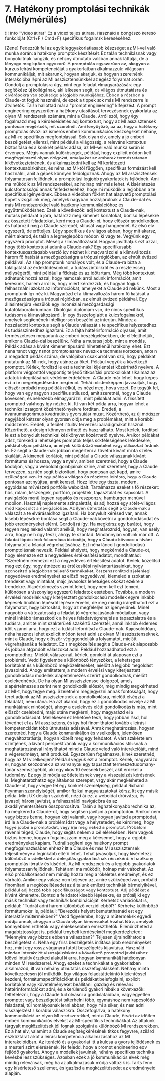 # 7. Hatékony promptolási technikák (Mélymérülés)

!!! info "Videó átirat"
    Ez a videó teljes átirata. Használd a böngésző kereső funkcióját (Ctrl+F / Cmd+F) specifikus fogalmak kereséséhez.

[Zene] Fedezzük fel az egyik leggyakorlatiasabb készséget az MI-vel való munka során: a hatékony promptok készítését. Ez talán technikásnak vagy bonyolultnak hangzik, és néhány útmutató valóban annak láttatja, de a lényege meglepően egyszerű. A promptolás egyszerűen az, ahogyan a kurzus leírási kompetenciáját a gyakorlatban alkalmazzuk: világosan kommunikáljuk, mit akarunk, hogyan akarjuk, és hogyan szeretnénk interakcióba lépni az MI asszisztensünkkel az egész folyamat során. Gondolj a promptolásra úgy, mint egy feladat elmagyarázására egy segítőkész új kollégának, aki lelkesen segít, de világos útmutatásra és elvárásokra van szüksége a legjobb munkájához. Ebben a részben a Claude-ot fogjuk használni, de ezek a tippek sok más MI rendszerre is átvihetők. Talán hallottad már a "prompt engineering" kifejezést. A prompt engineering egyszerűen a hatékony utasítások tervezésének gyakorlata az olyan MI rendszerek számára, mint a Claude. Arról szól, hogy úgy fogalmazd meg a kérdéseidet és adj kontextust, hogy az MI asszisztensek pontosan megértsék, mit szeretnél. Ami lenyűgöző, az az, hogy a hatékony promptolás ötvözi az ismerős emberi kommunikációs készségeket néhány, az MI-re specifikus megfontolással. Sok olyan elv, amely a jó emberi beszélgetést jellemzi, mint például a világosság, a releváns kontextus biztosítása és a konkrét példák adása, az MI-vel való munka során is érvényes. Mégis vannak különbségek, például, hogy explicit módon kell megfogalmazni olyan dolgokat, amelyeket az emberek természetesen kikövetkeztetnének, és alkalmazkodni kell az MI korlátozott kontextusablakához, és néha, az MI-től függően, specifikus formázást kell használni, amit a gépek könnyen feldolgoznak. Ahogy az MI asszisztensek folyamatosan fejlődnek, a promptolási legjobb gyakorlatok is fejlődnek. Ami ma működik az MI rendszerekkel, az holnap már más lehet. A kísérletezés kulcsfontosságú annak felfedezéséhez, hogy mi működik a legjobban a te specifikus igényeidnek. Ebben a videóban főként hat alapvető promptolási tippet vizsgálunk meg, amelyek nagyban hozzájárulnak a Claude-dal és más MI rendszerekkel való hatékony kommunikációhoz és együttműködéshez. Ezek a következők: adj kontextust a Claude-nak, mutass példákat a jóra, határozz meg kimeneti korlátokat, bontsd lépésekre az összetett feladatokat, kérd meg a Claude-ot, hogy először gondolkodjon, és határozd meg a Claude szerepét, stílusát vagy hangnemét. Az első elv egyszerű, de erőteljes. Légy specifikus és világos abban, hogy mit akarsz, miért akarod, és talán a legmeglepőbb módon, ki vagy te. Vegyünk egy egyszerű promptot. Mesélj a klímaváltozásról. Hogyan javíthatjuk ezt azzal, hogy több kontextust adunk a Claude-nak? Egy specifikusabb, kontextusgazdagabb verzió így nézhet ki: magyarázd el a klímaváltozás három fő hatását a mezőgazdaságra a trópusi régiókban, az elmúlt évtized példáival. Az alap promptunk homályos volt, és a Claude-ra bízta a találgatást az érdeklődésünkről, a tudásszintünkről és a részletesség mélységéről, mint például a földrajz és az időtartam. Még több kontextust adhatunk hozzá azzal, hogy nemcsak arról adunk információt, amit keresünk, hanem arról is, hogy miért kérdezzük, és hogyan fogjuk felhasználni azokat az információkat, amelyeket a Claude ad nekünk. Most a promptunk így néz ki. Magyarázd el a klímaváltozás három fő hatását a mezőgazdaságra a trópusi régiókban, az elmúlt évtized példáival. Egy állásinterjúra készülök egy indonéziai mezőgazdasági kutatólaboratóriumban. Ökológiai diplomám van, de nincs specifikus tudásom a klímaváltozásról. Írj egy összefoglalót a kulcsfogalmakról, amelyek segítenének intelligensen beszélni az interjún. Mindez a hozzáadott kontextus segít a Claude válaszát a te specifikus helyzetedhez és tudásszintedhez igazítani. Ez a fajta háttérinformáció olyasmi, amit természetesen megadunk az emberi beszélgetésekben, de elfelejthetjük, amikor a Claude-dal beszélünk. Néha a mutatás jobb, mint a mondás. Példák adása a kívánt kimenet típusáról hihetetlenül hatékony lehet. Ezt néha fshot vagy nshot promptolásnak nevezik a technikai körökben, ahol n a megadott példák száma, de valójában csak arról van szó, hogy példákat mutatunk az MI-nek, hogy utánozza őket. Például vegyük a következő promptot. Kérlek, fordítsd le ezt a technikai kijelentést közérthető nyelvre. A platform végponttól végpontig terjedő titkosítási protokollokat alkalmaz az adatok integritásának védelme érdekében. A Claude már lehet, hogy képes ezt a te megelégedésedre megtenni. Tehát mindenképpen javasoljuk, hogy először próbáld meg példák nélkül, és nézd meg, hova vezet. De tegyük fel, hogy van egy nagyon specifikus stílusod, amit szeretnél, hogy a Claude kövessen, és nehezebb elmagyarázni, mint példákat adni. A frissített promptod valahogy így nézhet ki. Itt van két példa arra, hogyan lehet a technikai zsargont közérthető nyelvre fordítani. Eredeti, a kvantumalgoritmus kvadratikus gyorsulást mutat. Közérthető, az új módszer nagyjából kétszer olyan gyorsan oldja meg a problémákat, mint a korábbi módszerek. Eredeti, a felület intuitív tervezési paradigmákat használ. Közérthető, a design könnyen érthető és használható. Most kérlek, fordítsd le ezt a bonyolult technikai kézikönyvet közérthető nyelvre. Amikor példákat adsz, törekedj a lehetséges promptok teljes sokféleségének lefedésére, például olyan példákra, amelyek különböző eseteket vagy stílusokat fednek le. Ez segít a Claude-nak jobban megérteni a követni kívánt minta széles skáláját. A kimeneti korlátok, mint például a Claude válaszának kívánt formátuma és hossza, vagy a nyelv, amiben szeretnéd, hogy a Claude kódoljon, vagy a weboldal gombjainak színe, amit szeretnél, hogy a Claude tervezzen, szintén segít biztosítani, hogy pontosan azt kapd, amire szükséged van. Itt egy példa a világos és részletes leírásra, hogy a Claude pontosan azt nyújtsa, amit keresel. Hozz létre egy tiszta, modern, egyoldalas művészeti portfólió weboldalt. Tartalmazza ezeket a fő részeket: hős, rólam, készségek, portfólió, projektek, tapasztalat és kapcsolat. A navigációs menü legyen ragadós és reszponzív, hamburger menüvel mobilon. Használj naplemente színpalettát, és adj hozzá egy sötét-világos mód kapcsolót a navigációban. Az ilyen útmutatás segít a Claude-nak a válaszát a te elvárásaidhoz igazítani. Ha bonyolult kérésed van, annak kisebb lépésekre bontása segít a Claude-nak követni a gondolkodásodat és jobb eredményeket elérni. Gondolj rá így. Ha megkérsz egy barátot, hogy tegyen meg neked valamit anélkül, hogy meghatároznád, hogyan, van esély arra, hogy nem úgy teszi, ahogy te szántad. Mindannyian voltunk már ott. A feladat lépéseinek felsorolása biztosítja, hogy a Claude kövesse a kívánt folyamatot a feladat végrehajtásához. Ezt néha láncolt gondolkodású promptolásnak nevezik. Például ahelyett, hogy megkérnéd a Claude-ot, hogy elemezze ezt a negyedéves értékesítési adatot, mondhatnád: "Szeretném elemezni ezt a negyedéves értékesítési adatot. Kérlek, közelítsd meg ezt úgy, hogy átnézed az értékesítési nyilvántartásainkat, hogy azonosítsd a legjobban teljesítő termékeket, összehasonlítod a jelenlegi negyedéves eredményeket az előző negyedévvel, kiemeled a szokatlan trendeket vagy mintákat, majd javasolsz lehetséges okokat ezekre a trendekre. Alapértelmezés szerint lehet, hogy nem kell ezt tenned, különösen a viszonylag egyszerű feladatok esetében. Továbbá, a modern érvelési modellek vagy kiterjesztett gondolkodású modellek egyre inkább képesek önállóan lépésről lépésre érvelni, de még mindig irányíthatod ezt a folyamatot, hogy biztosítsd, hogy az megfeleljen az igényeidnek. Minél nagyobb a változatosság a feladat jó végrehajtásának módjaiban, vagy minél inkább támaszkodik a helyes feladatvégrehajtás a tapasztalatra és a tudásra, amit te mint szakterületi szakértő szereztél, annál inkább érdemes időt szánni arra, hogy ezt a tudást lefordítsd a Claude-nak. Kapcsolódóan, néha hasznos lehet explicit módon teret adni az olyan MI asszisztenseknek, mint a Claude, hogy először végiggondolják a folyamatot, mielőtt végrehajtanák a feladatot. Ez a megközelítés segít a Claude-nak alaposabb és jobban átgondolt válaszokat adni. Például hozzáadhatod ezt a promptodhoz. Mielőtt válaszolnál, kérlek, gondold át alaposan ezt a problémát. Vedd figyelembe a különböző tényezőket, a lehetséges korlátokat és a különböző megközelítéseket, mielőtt a legjobb megoldást javasolnád. Ahogy említettem, a modern érvelési vagy kiterjesztett gondolkodású modellek alapértelmezés szerint gondolkodnak, mielőtt cselekednének. De ha olyan MI asszisztenssel dolgozol, amely alapértelmezés szerint nem gondolkodik először, még mindig megkérheted az MI-t, hogy tegye meg. Szeretném megjegyezni annak fontosságát, hogy teret adjunk az MI asszisztensnek a gondolkodásra, mielőtt elvégzi a feladatát, nem utána. Ha azt akarod, hogy ez a gondolkodás növelje az MI munkájának minőségét, ahogy a cselekvés előtti gondolkodás is más, mint először cselekedni, majd utána megkérni, hogy magyarázd el a gondolkodásodat. Mellékesen ez lehetővé teszi, hogy jobban lásd, hol tévedhet el az MI asszisztens, és így hol finomíthatod tovább a leírási kompetenciádat több útmutatás adásával. Annak meghatározása, hogyan szeretnéd, hogy a Claude kommunikáljon és viselkedjen, jelentősen megváltoztathatja, hogyan közelít meg egy feladatot. A várt szakértelem szintjének, a kívánt perspektívának vagy a kommunikációs stílusnak a meghatározásával irányíthatod mind a Claude veled való interakcióját, mind a végeredményt, amit produkál. Egyszerűen fogalmazva, kinek szeretnéd, hogy az MI viselkedjen? Például vegyük ezt a promptot. Kérlek, magyarázd el, hogyan képződnek a szivárványok egy tapasztalt természettudomány-tanár szemszögéből, aki egy okos 10 évesnek beszél, akit érdekel a tudomány. Ez egy jó módja az ötletelésnek vagy a visszajelzés kérésének is. Meghatározhatsz egy általános szerepet, vagy akár megkérheted a Claude-ot, hogy vegye fel egy konkrét személyiség, például Richard Feynman személyiségét, amikor fizikai magyarázatokat kérsz. Itt egy másik példa. Mint UX design szakértő, nézd át ezt a weboldal drótvázat, és javasolj három javítást, a felhasználói navigációra és az akadálymentesítésre összpontosítva. Talán a leghatékonyabb technika az, ha megkéred a Claude-ot, hogy segítsen javítani a promptodon. Amikor nem vagy biztos benne, hogyan kérj valamit, vagy hogyan javítsd a promptodat, írd le a Claude-nak a problémádat vagy a helyzetedet, és kérd meg, hogy tegye jobbá a promptodat, vagy írja meg neked a promptot. Próbálom rávenni téged, Claude, hogy segíts nekem a cél elérésében. Nem vagyok biztos benne, hogyan fogalmazzam meg a kérésemet, hogy a legjobb eredményeket kapjam. Tudnál segíteni egy hatékony prompt megfogalmazásában ehhez? Itt a Claude és más MI asszisztensek teljesítménye a leginkább eltérő lehet. Tehát javasoljuk, hogy kísérletezz különböző modellekkel a delegálás gyakorlásának részeként. A hatékony promptolás iteratív és kísérleti. Az MI rendszerek és a legjobb gyakorlatok folyamatosan fejlődnek. Tehát ami ma működik, holnap már változhat. Az első próbálkozásod nem mindig hozza meg a tökéletes eredményt, és ez várható. Amikor egy válasz nem teljesen az, amire szükséged van, próbáld finomítani a megközelítésedet az általunk említett technikák bármelyikével, például adj hozzá több specifikusságot vagy kontextust. Adj példákat a kívánt kimenetre. Bontsd a feladatot kisebb lépésekre, és próbálj ki egy másik technikát vagy technikák kombinációját. Kérhetsz variációkat is, például: "Tudnál adni három különböző verziót ebből?" Kérhetsz különböző formátumokat is, például: "Bekezdés helyett bemutathatnád ezt egy interaktív műtermékben?" Vedd figyelembe, hogy a műtermékek egyedi módja annak, ahogyan a Claude olyan kimeneteket hozhat létre, amelyek könnyebben érthetők vagy érdekesebben emészthetők. Ellenőrizheted a magabiztosságot is, például ténybeli kérdéseknél megkérdezheted: "Mennyire vagy biztos ebben a válaszban?" Teljesen újraindíthatod a beszélgetést is. Néha egy friss beszélgetés indítása jobb eredményeket hoz, mint egy rossz vágányra futott beszélgetés kijavítása. Használd minden interakciót visszajelzésként a következő promptod javításához. Idővel intuitív érzéked alakul ki arra, hogyan kommunikálj hatékonyan minden MI rendszerrel. Ahogy ezeket a technikákat a gyakorlatban alkalmazod, itt van néhány útmutatás összefoglalásként. Néhány minta következetesen jól működik. Egy világos feladatáttekintő kijelentéssel kezdeni, formátumspecifikációkat és példákat belefoglalni, explicit korlátokat vagy követelményeket beállítani, gazdag és releváns háttérinformációkat adni, és a kerülendő gyakori hibák a következők: feltételezni, hogy a Claude tud olvasni a gondolataidban, vagy egyetlen promptot vagy beszélgetést túlterhelni több, egymáshoz nem kapcsolódó feladattal, túl homályosnak lenni abban, hogy mi a siker, és nem adni visszajelzést a korábbi válaszokra. Összefoglalva, a hatékony kommunikáció az olyan MI rendszerekkel, mint a Claude, ötvözi az időtlen emberi kommunikációs elveket az MI-specifikus technikákkal. Az általunk tárgyalt megközelítések jól fognak szolgálni a különböző MI rendszerekben. Ez a hat elv, valamint a Claude segítségkérésének titkos fegyvere, szilárd eszköztárat alkot a leírási kompetencia alkalmazásához az MI interakcióidban. Az iteráció és a gyakorlat itt a kulcsa a gyors fejlődésnek és a mesteri szint elérésének. Ne feledd, hogy a prompt engineering egy fejlődő gyakorlat. Ahogy a modellek javulnak, néhány specifikus technika kevésbé lesz szükséges. Azonban ezek a jó kommunikációs elvek még mindig relevánsak, még ha az alkalmazásuk módja változik is. Tarts fenn egy kísérletező szellemet, és igazítsd a megközelítésedet az eredményeid alapján.

